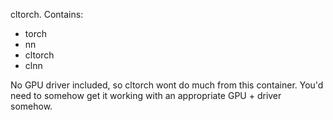 cltorch.  Contains:
- torch
- nn
- cltorch
- clnn

No GPU driver included, so cltorch wont do much from this container.  You'd need to somehow get it working with an appropriate GPU + driver somehow.

